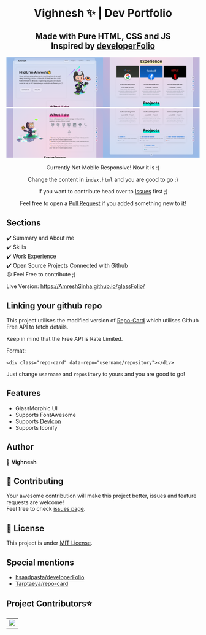 <h1 align="center"> Vighnesh ✨ | Dev Portfolio
<br>


</h1>


<h2 align="center">
Made with Pure HTML, CSS and JS<br>
Inspired by <a href="https://github.com/saadpasta/developerFolio/">developerFolio</a>
</h2>

<div style="display:flex; gap:5px;">
    <div style="display: inline-block;">
        <img width="50%" src="assets/website-screen1.png"/><img width="50%" src="assets/website-screen3.png"/>
    </div>
</div>
<div style="display:flex; gap:5px;">
    <div style="display: inline-block;">
        <img width="50%" src="assets/website-screen2.png"/><img width="50%" src="assets/website-screen4.png"/>
    </div>
</div>

<p align="center"><strike>Currently Not Mobile Responsive!</strike> Now it is :)</p>

<p align="center">Change the content in <code>index.html</code> and you are good to go :)</p>

<p align="center">If you want to contribute head over to <a href="#">Issues</a> first ;)</p>
<p align="center">Feel free to open a <a href="#">Pull Request</a> if you added something new to it!</p>

## Sections
✔️ Summary and About me\
✔️ Skills\
✔️ Work Experience\
✔️ Open Source Projects Connected with Github\
😃 Feel Free to contribute ;)

Live Version: https://AmreshSinha.github.io/glassFolio/

## Linking your github repo
This project utilises the modified version of <a href="https://github.com/Tarptaeya/repo-card">Repo-Card</a> which utilises Github Free API to fetch details.

Keep in mind that the Free API is Rate Limited.

Format:

```
<div class="repo-card" data-repo="username/repository"></div>
```

Just change ```username``` and ```repository``` to yours and you are good to go!

## Features
- GlassMorphic UI
- Supports FontAwesome
- Supports <a href="https://github.com/devicons/devicon">DevIcon</a>
- Supports Iconify

## Author

👤 **Vighnesh**


## 🤝 Contributing

Your awesome contribution will make this project better, issues and feature requests are welcome!<br />Feel free to check [issues page](#).


## 📝 License

This project is under [MIT License](https://github.com/AmreshSinha/glassFolio/blob/main/LICENSE).

## Special mentions
- <a href="https://github.com/saadpasta/developerFolio/">hsaadpasta/developerFolio</a>
- <a href="https://github.com/Tarptaeya/repo-card">Tarptaeya/repo-card</a>


## Project Contributors⭐ 

<table align="center">
<tr>
<td>
<a href="#" align="center">
  <img src="#" /> 
</a>
</td>
</tr>
</table>

